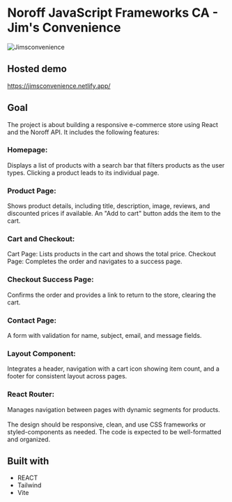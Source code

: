 # Noroff JavaScript Frameworks CA - Jim's Convenience

![Jimsconvenience](https://github.com/user-attachments/assets/7c8c0c1f-423c-4f33-8dc7-075791eb9d71)

## Hosted demo
https://jimsconvenience.netlify.app/

## Goal
The project is about building a responsive e-commerce store using React and the Noroff API. It includes the following features:

### Homepage: 
Displays a list of products with a search bar that filters products as the user types. Clicking a product leads to its individual page.
### Product Page: 
Shows product details, including title, description, image, reviews, and discounted prices if available. An "Add to cart" button adds the item to the cart.
### Cart and Checkout:
Cart Page: Lists products in the cart and shows the total price.
Checkout Page: Completes the order and navigates to a success page.
### Checkout Success Page: 
Confirms the order and provides a link to return to the store, clearing the cart.
### Contact Page: 
A form with validation for name, subject, email, and message fields.
### Layout Component: 
Integrates a header, navigation with a cart icon showing item count, and a footer for consistent layout across pages.
### React Router:
Manages navigation between pages with dynamic segments for products.<br/>
<br/>
The design should be responsive, clean, and use CSS frameworks or styled-components as needed. The code is expected to be well-formatted and organized.

## Built with
* REACT
* Tailwind
* Vite

